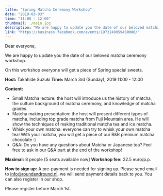 ```yaml
---
title: "Spring Matcha Ceremony Workshop"
date: "2019-03-03"
time: "11:00 - 12:00"
thumbnail: ./main.jpg
description: "We are happy to update you the date of our beloved matcha ceremony workshop."
link: "https://business.facebook.com/events/1973240059450986/"
---
```


Dear everyone,

We are happy to update you the date of our beloved matcha ceremony workshop.

On this workshop everyone will get a piece of Spring special sweets.

**Host:** Takahide Suzuki
**Time:** March 3rd (Sunday), 2019 11:00 - 12:00

**Content:**
- Small Matcha lecture: the host will introduce us the history of matcha, the culture background of matcha ceremony, and knowledge of matcha grades.
- Matcha making presentation: the host will present different types of matcha, including top grade matcha from Fuji Mountain area. He will show the techniques of making traditional matcha tea and ice matcha.
- Whisk your own matcha: everyone can try to whisk your own matcha tea! With your matcha, you will get a piece of our R&R premium matcha chocolate :)
- Q&A: Do you have any questions about Matcha or Japanese tea? Feel free to ask in our Q&A part at the end of the workshop!

**Maximal:** 8 people [5 seats available now]
**Workshop fee:** 22.5 euro/p.p.

**How to sign up:** A pre-payment is needed for signing up. Please send email to info@roundandround.nl, we will send payment details back to you. You can also register in our shop.

Please register before March 1st.
